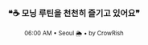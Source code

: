 <div align="center">

<br>

<h3>❝☕ 모닝 루틴을 천천히 즐기고 있어요❞</h3>

<sub>06:00 AM • Seoul 🌦️ • by CrowRish</sub>

<br>

</div>